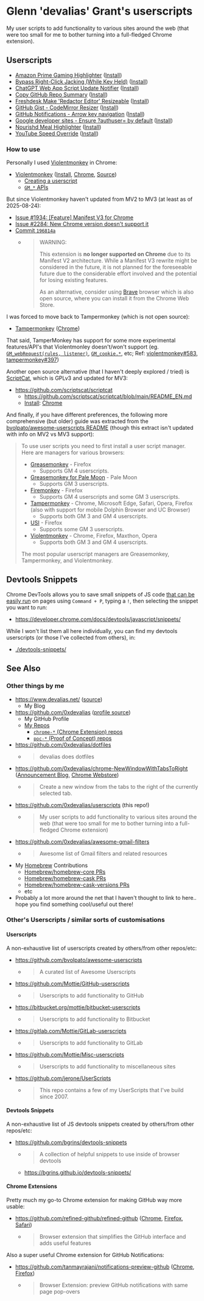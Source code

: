 # Glenn 'devalias' Grant's userscripts

My user scripts to add functionality to various sites around the web (that were too small for me to bother turning into a full-fledged Chrome extension).

## Userscripts

- [Amazon Prime Gaming Highlighter](./userscripts/amazon-prime-gaming-highlighter/) ([Install](https://github.com/0xdevalias/userscripts/raw/main/userscripts/amazon-prime-gaming-highlighter/amazon-prime-gaming-highlighter.user.js))
- [Bypass Right-Click Jacking (While Key Held)](./userscripts/bypass-right-click-jacking-while-key-held/) ([Install](https://github.com/0xdevalias/userscripts/raw/main/userscripts/bypass-right-click-jacking-while-key-held/bypass-right-click-jacking-while-key-held.user.js))
- [ChatGPT Web App Script Update Notifier](./userscripts/chatgpt-web-app-script-update-notifier/) ([Install](https://github.com/0xdevalias/userscripts/raw/main/userscripts/chatgpt-web-app-script-update-notifier/chatgpt-web-app-script-update-notifier.user.js))
- [Copy GitHub Repo Summary](./userscripts/copy-github-repo-summary/) ([Install](https://github.com/0xdevalias/userscripts/raw/main/userscripts/copy-github-repo-summary/copy-github-repo-summary.user.js))
- [Freshdesk Make 'Redactor Editor' Resizeable](./userscripts/freshdesk-make-redactor-editor-resizeable/) ([Install](https://github.com/0xdevalias/userscripts/raw/main/userscripts/freshdesk-make-redactor-editor-resizeable/freshdesk-make-redactor-editor-resizeable.user.js))
- [GitHub Gist - CodeMirror Resizer](./userscripts/github-gist-codemirror-resizer/) ([Install](https://github.com/0xdevalias/userscripts/raw/main/userscripts/github-gist-codemirror-resizer/github-gist-codemirror-resizer.user.js))
- [GitHub Notifications - Arrow key navigation](./userscripts/github-notifications-arrow-key-navigation/) ([Install](https://github.com/0xdevalias/userscripts/raw/main/userscripts/github-notifications-arrow-key-navigation/github-notifications-arrow-key-navigation.user.js))
- [Google developer sites - Ensure ?authuser= by default](./userscripts/google-developer-sites-ensure-authuser/) ([Install](https://github.com/0xdevalias/userscripts/raw/main/userscripts/google-developer-sites-ensure-authuser/google-developer-sites-ensure-authuser.user.js))
- [Nourishd Meal Highlighter](./userscripts/nourishd-meal-highlighter/) ([Install](https://github.com/0xdevalias/userscripts/raw/main/userscripts/nourishd-meal-highlighter/nourishd-meal-highlighter.user.js))
- [YouTube Speed Override](./userscripts/youtube-speed-override/) ([Install](https://github.com/0xdevalias/userscripts/raw/main/userscripts/youtube-speed-override/youtube-speed-override.user.js))

### How to use

Personally I used [Violentmonkey](https://violentmonkey.github.io/) in Chrome:

- [Violentmonkey](https://violentmonkey.github.io/) ([Install](https://violentmonkey.github.io/get-it/), [Chrome](https://chrome.google.com/webstore/detail/violentmonkey/jinjaccalgkegednnccohejagnlnfdag?hl=en), [Source](https://github.com/violentmonkey/violentmonkey))
  - [Creating a userscript](https://violentmonkey.github.io/guide/creating-a-userscript/)
  - [`GM_*` APIs](https://violentmonkey.github.io/api/gm/)

But since Violentmonkey haven't updated from MV2 to MV3 (at least as of 2025-08-24):

- [Issue #1934: \[Feature\] Manifest V3 for Chrome](https://github.com/violentmonkey/violentmonkey/issues/1934)
- [Issue #2284: New Chrome version doesn't support it](https://github.com/violentmonkey/violentmonkey/issues/2284)
- [Commit `196814a`](https://github.com/violentmonkey/violentmonkey.github.io/commit/196814ab3cef929b14d3770e8a76d71dd385c4a1#diff-0305aa01e394ff1946b149dd8f794580cfaef6c4c08bc1532b497b3d94813b8cR31-R34)
  - > WARNING:
    >
    > This extension is **no longer supported on Chrome** due to its Manifest V2 architecture. While a Manifest V3 rewrite might be considered in the future, it is not planned for the foreseeable future due to the considerable effort involved and the potential for losing existing features.
    > 
    > As an alternative, consider using [Brave](https://brave.com/) browser which is also open source, where you can install it from the Chrome Web Store.

I was forced to move back to Tampermonkey (which is not open source):

- [Tampermonkey](https://www.tampermonkey.net/) ([Chrome](https://chromewebstore.google.com/detail/tampermonkey/dhdgffkkebhmkfjojejmpbldmpobfkfo?hl=en))

That said, TamperMonkey has support for some more experimental features/API's that Violentmonley doesn't/won't support (eg. [`GM_webRequest(rules, listener)`](https://www.tampermonkey.net/documentation.php?locale=en#api:GM_webRequest), [`GM_cookie.*`](https://www.tampermonkey.net/documentation.php?locale=en#api:GM_cookie.list), etc; Ref: [violentmonkey#583](https://github.com/violentmonkey/violentmonkey/issues/583), [tampermonkey#397](https://github.com/Tampermonkey/tampermonkey/issues/397))

Another open source alternative (that I haven't deeply explored / tried) is [ScriptCat](https://github.com/scriptscat/scriptcat/blob/main/README_EN.md), which is GPLv3 and updated for MV3:

- https://github.com/scriptscat/scriptcat
  - https://github.com/scriptscat/scriptcat/blob/main/README_EN.md
  - [Install](https://github.com/scriptscat/scriptcat/blob/main/README_EN.md#-install-extension): [Chrome](https://chromewebstore.google.com/detail/scriptcat/ndcooeababalnlpkfedmmbbbgkljhpjf)

And finally, if you have different preferences, the following more comprehensive (but older) guide was extracted from the [bvolpato/awesome-userscripts README](https://github.com/bvolpato/awesome-userscripts#how-to-use) (though this extract isn't updated with info on MV2 vs MV3 support):

> To use user scripts you need to first install a user script manager. Here are managers for various browsers:
> 
> - [Greasemonkey](http://www.greasespot.net/) - Firefox
>   - Supports GM 4 userscripts.
> - [Greasemonkey for Pale Moon](https://github.com/janekptacijarabaci/greasemonkey/releases) - Pale Moon
>   - Supports GM 3 userscripts.
> - [Firemonkey](https://addons.mozilla.org/firefox/addon/firemonkey/) - Firefox
>   - Supports GM 4 userscripts and some GM 3 userscripts.
> - [Tampermonkey](https://tampermonkey.net/) - Chrome, Microsoft Edge, Safari, Opera, Firefox (also with support for mobile Dolphin Browser and UC Browser)
>   - Supports both GM 3 and GM 4 userscripts.
> - [USI](https://addons.mozilla.org/firefox/addon/userunified-script-injector/) - Firefox
>   - Supports some GM 3 userscripts.
> - [Violentmonkey](https://violentmonkey.github.io/) - Chrome, Firefox, Maxthon, Opera
>   - Supports both GM 3 and GM 4 userscripts.
> 
> The most popular userscript managers are Greasemonkey, Tampermonkey, and Violentmonkey.

## Devtools Snippets

Chrome DevTools allows you to save small snippets of JS code [that can be easily run](https://developer.chrome.com/docs/devtools/javascript/snippets/#run) on pages using `Command + P`, typing a `!`, then selecting the snippet you want to run:

- https://developer.chrome.com/docs/devtools/javascript/snippets/

While I won't list them all here individually, you can find my devtools userscripts (or those I've collected from others), in:

- [./devtools-snippets/](./devtools-snippets/)

## See Also

### Other things by me

- https://www.devalias.net/ ([source](https://github.com/0xdevalias/devalias.net))
  - My Blog
- https://github.com/0xdevalias ([profile source](https://github.com/0xdevalias/0xdevalias))
  - My GitHub Profile
  - [My Repos](https://github.com/0xdevalias?tab=repositories)
    - [`chrome-*` (Chrome Extension) repos](https://github.com/0xdevalias?tab=repositories&q=chrome-&type=&language=&sort=)
    - [`poc-*` (Proof of Concept) repos](https://github.com/0xdevalias?tab=repositories&q=poc-&type=&language=&sort=)
- https://github.com/0xdevalias/dotfiles
  - > devalias does dotfiles
- https://github.com/0xdevalias/chrome-NewWindowWithTabsToRight ([Announcement Blog](https://www.devalias.net/dev/chrome-extensions/new-window-with-tabs-to-right/), [Chrome Webstore](https://chrome.google.com/webstore/detail/new-window-with-tabs-to-r/ldahcfljppchbfgdokomobmfdfplaman))
  - > Create a new window from the tabs to the right of the currently selected tab.
- https://github.com/0xdevalias/userscripts (this repo!)
  - > My user scripts to add functionality to various sites around the web (that were too small for me to bother turning into a full-fledged Chrome extension)
- https://github.com/0xdevalias/awesome-gmail-filters
  - > Awesome list of Gmail filters and related resources
- My [Homebrew](https://brew.sh/) Contributions
  - [Homebrew/homebrew-core PRs](https://github.com/Homebrew/homebrew-core/pulls?q=is%3Apr+author%3A0xdevalias)
  - [Homebrew/homebrew-cask PRs](https://github.com/Homebrew/homebrew-cask/pulls?q=is%3Apr+author%3A0xdevalias)
  - [Homebrew/homebrew-cask-versions PRs](https://github.com/Homebrew/homebrew-cask-versions/pulls?q=is%3Apr+author%3A0xdevalias)
  - etc
- Probably a lot more around the net that I haven't thought to link to here.. hope you find something cool/useful out there!

### Other's Userscripts / similar sorts of customisations

#### Userscripts

A non-exhaustive list of userscripts created by others/from other repos/etc:

- https://github.com/bvolpato/awesome-userscripts
  - > A curated list of Awesome Userscripts
- https://github.com/Mottie/GitHub-userscripts
  - > Userscripts to add functionality to GitHub
- https://bitbucket.org/mottie/bitbucket-userscripts
  - > Userscripts to add functionality to Bitbucket
- https://gitlab.com/Mottie/GitLab-userscripts
  - > Userscripts to add functionality to GitLab
- https://github.com/Mottie/Misc-userscripts
  - > Userscripts to add functionality to miscellaneous sites
- https://github.com/jerone/UserScripts
  - > This repo contains a few of my UserScripts that I've build since 2007.

#### Devtools Snippets

A non-exhaustive list of JS devtools snippets created by others/from other repos/etc:

- https://github.com/bgrins/devtools-snippets
  - > A collection of helpful snippets to use inside of browser devtools
  - https://bgrins.github.io/devtools-snippets/

#### Chrome Extensions

Pretty much my go-to Chrome extension for making GitHub way more usable:

- https://github.com/refined-github/refined-github ([Chrome](https://chrome.google.com/webstore/detail/refined-github/hlepfoohegkhhmjieoechaddaejaokhf), [Firefox](https://addons.mozilla.org/en-US/firefox/addon/refined-github-/), [Safari](https://apps.apple.com/app/id1519867270))
  - > Browser extension that simplifies the GitHub interface and adds useful features

Also a super useful Chrome extension for GitHub Notifications:

- https://github.com/tanmayrajani/notifications-preview-github ([Chrome](https://chrome.google.com/webstore/detail/notifications-preview-for/kgilejfahkjidpaclkepbdoeioeohfmj), [Firefox](https://addons.mozilla.org/en-US/firefox/addon/notifications-preview-github/))
  - > Browser Extension: preview GitHub notifications with same page pop-overs
